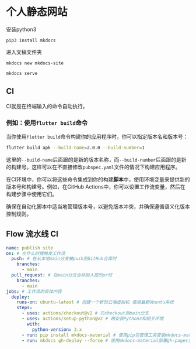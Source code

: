# 个人静态网站

安装python3

`pip3 install mkdocs`

进入文稿文件夹

`mkdocs new mkdocs-site`

`mkdocs serve`

## CI

CI就是在终端输入的命令自动执行。

### 例如：使用`flutter build`命令

当你使用`flutter build`命令构建你的应用程序时，你可以指定版本名和版本号：

```sh
flutter build apk --build-name=2.0.0 --build-number=1
```

这里的`--build-name`后面跟的是新的版本名称，而`--build-number`后面跟的是新的构建号。这样可以在不直接修改`pubspec.yaml`文件的情况下构建应用程序。

在CI环境中，你可以将这些命令集成到你的构建**脚本**中，使用环境变量来提供新的版本号和构建号。例如，在GitHub Actions中，你可以设置工作流变量，然后在构建步骤中使用它们。

确保在自动化脚本中适当地管理版本号，以避免版本冲突，并确保遵循语义化版本控制规则。

## Flow 流水线 CI

```yaml
name: publish site
on: # 在什么时候触发工作流
  push: # 在从本地main分支被push到GitHub仓库时
    branches:
      - main
  pull_request: # 在main分支合并别人提的pr时
    branches:
      - main
jobs: # 工作流的具体内容
  deploy:
    runs-on: ubuntu-latest # 创建一个新的云端虚拟机 使用最新Ubuntu系统
    steps:
      - uses: actions/checkout@v2 # 先checkout到main分支
      - uses: actions/setup-python@v2 # 再安装Python3和相关环境
        with:
          python-version: 3.x
      - run: pip install mkdocs-material # 使用pip包管理工具安装mkdocs-material
      - run: mkdocs gh-deploy --force # 使用mkdocs-material部署gh-pages分支
```

